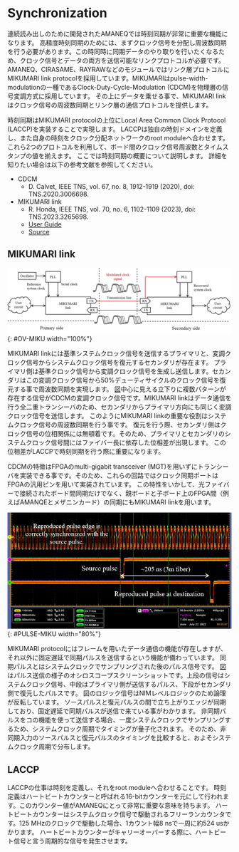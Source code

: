 # Synchronization

連続読み出しのために開発されたAMANEQでは時刻同期が非常に重要な機能になります。
高精度時刻同期のためには、まずクロック信号を分配し周波数同期を行う必要があります。この時同時に同期データのやり取りを行いたくなるため、クロック信号とデータの両方を送信可能なリンクプロトコルが必要です。
AMANEQ、CIRASAME、RAYRAWなどのモジュールではリンク層プロトコルにMIKUMARI link protocolを採用しています。MIKUMARIはpulse-width-modulationの一種であるClock-Duty-Cycle-Modulation (CDCM)を物理層の信号変調方式に採用しています。
その上にデータを乗せる事で、MIKUMARI linkはクロック信号の周波数同期とリンク層の通信プロトコルを提供します。

時刻同期はMIKUMARI protocolの上位にLocal Area Common Clock Protocol (LACCP)を実装することで実現します。
LACCPは独自の時刻ドメインを定義し、また自身の時刻をクロック分配ネットワークのroot moduleへ合わせます。
これら2つのプロトコルを利用して、ボード間のクロック信号周波数とタイムスタンプの値を揃えます。
ここでは時刻同期の概要について説明します。
詳細を知りたい場合は以下の参考文献を参照してください。

- CDCM
    - D. Calvet, IEEE TNS, vol. 67, no. 8, 1912-1919 (2020), doi: TNS.2020.3006698.
- MIKUMARI link
    - R. Honda, IEEE TNS, vol. 70, no. 6, 1102-1109 (2023), doi: TNS.2023.3265698.
    - [User Guide](https://ryotarohonda.github.io/ug-mikumari/)
    - [Source](https://github.com/RyotaroHonda/mikumari)

## MIKUMARI link

![OV-MIKU](overview-mikumari.png "Simplified block diagram of MIKUMARI link"){: #OV-MIKU width="100%"}

MIKUMARI linkには基準システムクロック信号を送信するプライマリと、変調クロック信号からシステムクロック信号を復元するセカンダリが存在ます。
プライマリ側は基準クロック信号から変調クロック信号を生成し送信します。セカンダリはこの変調クロック信号から50%デューティサイクルのクロック信号を復元する事で周波数同期を実現します。
[図](#OV-MIKU)中心に見える立下りに複数パターンが存在する信号がCDCMの変調クロック信号です。MIKUMARI linkはデータ通信を行う全二重トランシーバのため、セカンダリからプライマリ方向にも同じく変調クロック信号を送信します。
このようにMIKUMARI linkの重要な役割はシステムクロック信号の周波数同期を行う事です。
復元を行う際、セカンダリ側はクロック信号の位相関係には無頓着です。そのため、プライマリとセカンダリのシステムクロック信号間にはファイバー長に依存した位相差が出現します。
この位相差がLACCPで時刻同期を行う際に重要になります。

CDCMの特徴はFPGAのmulti-gigabit transceiver (MGT)を用いずにトランシーバを実装できる事です。そのため、これらの回路ではクロック同期ポートはFPGAの汎用ピンを用いて実装されています。
この特性をいかして、光ファイバーで接続されたボード間同期だけでなく、親ボードと子ボード上のFPGA間（例えばAMANQEとメザニンカード）の同期にもMIKUMARI linkを用います。

![PULSE-MIKU](pulse-transfer.png "Demonstration of pulse transfer by the MIKUMARI protocol"){: #PULSE-MIKU width="80%"}

MIKUMARI protocolにはフレームを用いたデータ通信の機能が存在しますが、それ以外に固定遅延で同期パルスを送信するという機能が備わっています。
同期パルスとはシステムクロックでサンプリングされた後のパルス信号です。
[図](#PULSE-MIKU)はパルス送信の様子のオシロスコープスクリーンショットです。上段の信号はシステムクロック信号、中段はプライマリ側が送信するパルス、下段がセカンダリ側で復元したパルスです。
図のロジック信号はNIMレベルロジックのため論理が反転しています。
ソースパルスと復元パルスの間で立ち上がりエッジが同期しており、固定遅延で同期パルスが送信で来ている事がわかります。
非同期パルスをコの機能を使って送信する場合、一度システムクロックでサンプリングするため、システムクロック周期でタイミングが量子化されます。
そのため、非同期入力のソースパルスと復元パルスのタイミングを比較すると、およそシステムクロック周期で分布します。

## LACCP

LACCPの仕事は時刻を定義し、それをroot moduleへ合わせることです。
時刻定義はハートビートカウンターと呼ばれる16-bitカウンターを元にして行われます。このカウンター値がAMANEQにとって非常に重要な意味を持ちます。
ハートビートカウンターはシステムクロック信号で駆動されるフリーランカウンタです。125 MHzのクロックで駆動した場合、1カウント幅8 nsで一周に約524 usかかります。
ハートビートカウンターがキャリーオーバーする際に、ハートビート信号と言う周期的な信号を発生させます。
